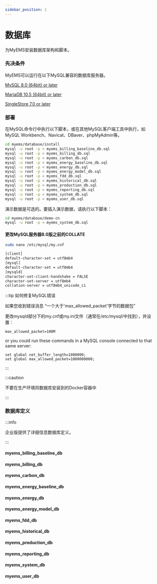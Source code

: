 ```yaml
---
sidebar_position: 1
---
```


# 数据库

为MyEMS安装数据库架构和脚本。

### 先决条件

MyEMS可以运行在以下MySQL兼容的数据库服务器。

[MySQL 8.0 (64bit) or later](https://www.mysql.com/)

[MariaDB 10.5 (64bit) or later](https://mariadb.org/)

[SingleStore 7.0 or later](https://www.singlestore.com/)


### 部署

在MySQL命令行中执行以下脚本，或在其他MySQL客户端工具中执行，如MySQL Workbench、Navicat、DBaver、phpMyAdmin等。

```bash
cd myems/database/install
mysql -u root -p < myems_billing_baseline_db.sql
mysql -u root -p < myems_billing_db.sql
mysql -u root -p < myems_carbon_db.sql
mysql -u root -p < myems_energy_baseline_db.sql
mysql -u root -p < myems_energy_db.sql
mysql -u root -p < myems_energy_model_db.sql
mysql -u root -p < myems_fdd_db.sql
mysql -u root -p < myems_historical_db.sql
mysql -u root -p < myems_production_db.sql
mysql -u root -p < myems_reporting_db.sql
mysql -u root -p < myems_system_db.sql
mysql -u root -p < myems_user_db.sql
```

演示数据是可选的。要插入演示数据，请执行以下脚本：

```bash
cd myems/database/demo-cn
mysql -u root -p < myems_system_db.sql
```

#### 更改MySQL服务器8.0版之前的COLLATE

```bash
sudo nano /etc/mysql/my.cnf
```

```bash
[client]
default-character-set = utf8mb4
[mysql]
default-character-set = utf8mb4
[mysqld]
character-set-client-handshake = FALSE
character-set-server = utf8mb4
collation-server = utf8mb4_unicode_ci
```

:::tip 如何修复MySQL错误

如果您收到错误消息 “一个大于'max_allowed_packet'字节的数据包”

更改mysqld部分下的my.cnf或my.ini文件（通常在/etc/mysql/中找到），并设置：

```
max_allowed_packet=100M
```
or you could run these commands in a MySQL console connected to that same server:
```
set global net_buffer_length=1000000;
set global max_allowed_packet=1000000000;
```

:::

:::caution

不要在生产环境将数据库安装到的Docker容器中

:::

### 数据库定义

:::info

企业版提供了详细信息数据库定义。

:::

#### myems_billing_baseline_db

#### myems_billing_db

#### myems_carbon_db

#### myems_energy_baseline_db

#### myems_energy_db

#### myems_energy_model_db

#### myems_fdd_db

#### myems_historical_db

#### myems_production_db

#### myems_reporting_db

#### myems_system_db

#### myems_user_db
